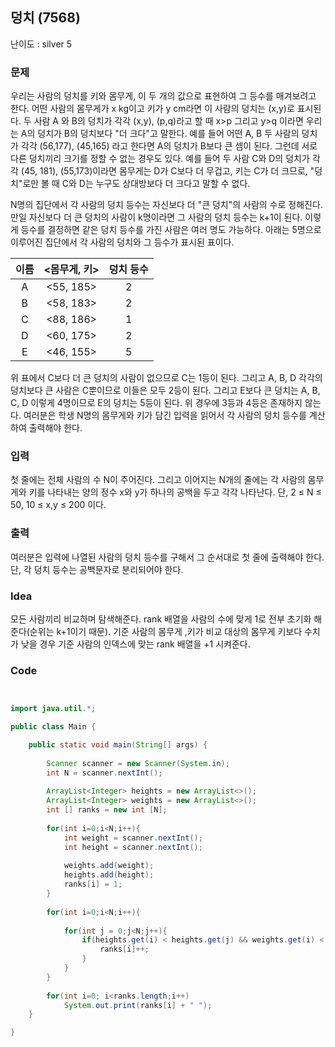 ## 덩치 (7568)

난이도 : silver 5

### 문제

우리는 사람의 덩치를 키와 몸무게, 이 두 개의 값으로 표현하여 그 등수를 매겨보려고 한다. 어떤 사람의 몸무게가 x kg이고 키가 y cm라면 이 사람의 덩치는 (x,y)로 표시된다. 두 사람 A 와 B의 덩치가 각각 (x,y), (p,q)라고 할 때 x>p 그리고 y>q 이라면 우리는 A의 덩치가 B의 덩치보다 "더 크다"고 말한다. 예를 들어 어떤 A, B 두 사람의 덩치가 각각 (56,177), (45,165) 라고 한다면 A의 덩치가 B보다 큰 셈이 된다. 그런데 서로 다른 덩치끼리 크기를 정할 수 없는 경우도 있다. 예를 들어 두 사람 C와 D의 덩치가 각각 (45, 181), (55,173)이라면 몸무게는 D가 C보다 더 무겁고, 키는 C가 더 크므로, "덩치"로만 볼 때 C와 D는 누구도 상대방보다 더 크다고 말할 수 없다.

N명의 집단에서 각 사람의 덩치 등수는 자신보다 더 "큰 덩치"의 사람의 수로 정해진다. 만일 자신보다 더 큰 덩치의 사람이 k명이라면 그 사람의 덩치 등수는 k+1이 된다. 이렇게 등수를 결정하면 같은 덩치 등수를 가진 사람은 여러 명도 가능하다. 아래는 5명으로 이루어진 집단에서 각 사람의 덩치와 그 등수가 표시된 표이다.

| 이름 | <몸무게, 키> | 덩치 등수 |
| :--: | :----------: | :-------: |
|  A   |  <55, 185>   |     2     |
|  B   |  <58, 183>   |     2     |
|  C   |  <88, 186>   |     1     |
|  D   |  <60, 175>   |     2     |
|  E   |  <46, 155>   |     5     |

위 표에서 C보다 더 큰 덩치의 사람이 없으므로 C는 1등이 된다. 그리고 A, B, D 각각의 덩치보다 큰 사람은 C뿐이므로 이들은 모두 2등이 된다. 그리고 E보다 큰 덩치는 A, B, C, D 이렇게 4명이므로 E의 덩치는 5등이 된다. 위 경우에 3등과 4등은 존재하지 않는다. 여러분은 학생 N명의 몸무게와 키가 담긴 입력을 읽어서 각 사람의 덩치 등수를 계산하여 출력해야 한다.

### 입력

첫 줄에는 전체 사람의 수 N이 주어진다. 그리고 이어지는 N개의 줄에는 각 사람의 몸무게와 키를 나타내는 양의 정수 x와 y가 하나의 공백을 두고 각각 나타난다. 단, 2 ≤ N ≤ 50, 10 ≤ x,y ≤ 200 이다.

### 출력

여러분은 입력에 나열된 사람의 덩치 등수를 구해서 그 순서대로 첫 줄에 출력해야 한다. 단, 각 덩치 등수는 공백문자로 분리되어야 한다.



### Idea 

모든 사람끼리 비교하며 탐색해준다. rank 배열을 사람의 수에 맞게 1로 전부 초기화 해준다(순위는 k+1이기 때문). 기준 사람의 몸무게 ,키가 비교 대상의 몸무게 키보다 수치가 낮을 경우 기준 사람의 인덱스에 맞는 rank 배열을 +1 시켜준다.



### Code

```java


import java.util.*;

public class Main {

    public static void main(String[] args) {
    
        Scanner scanner = new Scanner(System.in);
        int N = scanner.nextInt();
    
        ArrayList<Integer> heights = new ArrayList<>();
        ArrayList<Integer> weights = new ArrayList<>();
        int [] ranks = new int [N];
    
        for(int i=0;i<N;i++){
            int weight = scanner.nextInt();
            int height = scanner.nextInt();
    
            weights.add(weight);
            heights.add(height);
            ranks[i] = 1;
        }
    
        for(int i=0;i<N;i++){
    
            for(int j = 0;j<N;j++){
                if(heights.get(i) < heights.get(j) && weights.get(i) < weights.get(j)){
                    ranks[i]++;
                }
            }
        }
    
        for(int i=0; i<ranks.length;i++)
            System.out.print(ranks[i] + " ");
    }

}
```









